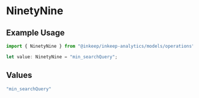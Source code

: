 # NinetyNine

## Example Usage

```typescript
import { NinetyNine } from "@inkeep/inkeep-analytics/models/operations";

let value: NinetyNine = "min_searchQuery";
```

## Values

```typescript
"min_searchQuery"
```
